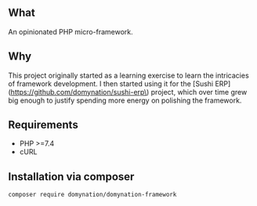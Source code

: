 ## What

An opinionated PHP micro-framework.

## Why

This project originally started as a learning exercise to learn the intricacies of framework development. I then started using it for the \[Sushi ERP\]\(https://github.com/domynation/sushi-erp\) project, which over time grew big enough to justify spending more energy on polishing the framework.

## Requirements

* PHP &gt;=7.4
* cURL



## Installation via composer

```bash
composer require domynation/domynation-framework
```
